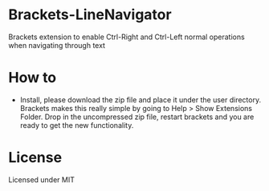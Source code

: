 Brackets-LineNavigator
======================

Brackets extension to enable Ctrl-Right and Ctrl-Left normal operations when navigating through text


How to
======================

- Install, please download the zip file and place it under the user directory. Brackets makes this really simple by going to Help > Show Extensions Folder. Drop in the uncompressed zip file, restart brackets and you are ready to get the new functionality.


License
======================

Licensed under MIT
